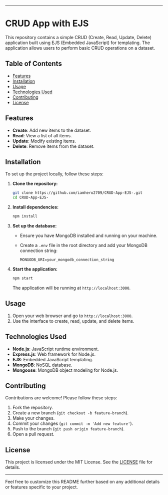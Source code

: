 
---

# CRUD App with EJS

This repository contains a simple CRUD (Create, Read, Update, Delete) application built using EJS (Embedded JavaScript) for templating. The application allows users to perform basic CRUD operations on a dataset.

## Table of Contents

- [Features](#features)
- [Installation](#installation)
- [Usage](#usage)
- [Technologies Used](#technologies-used)
- [Contributing](#contributing)
- [License](#license)

## Features

- **Create**: Add new items to the dataset.
- **Read**: View a list of all items.
- **Update**: Modify existing items.
- **Delete**: Remove items from the dataset.

## Installation

To set up the project locally, follow these steps:

1. **Clone the repository:**

    ```bash
    git clone https://github.com/iamhero2709/CRUD-App-EJS-.git
    cd CRUD-App-EJS-
    ```

2. **Install dependencies:**

    ```bash
    npm install
    ```

3. **Set up the database:**

    - Ensure you have MongoDB installed and running on your machine.
    - Create a `.env` file in the root directory and add your MongoDB connection string:

      ```env
      MONGODB_URI=your_mongodb_connection_string
      ```

4. **Start the application:**

    ```bash
    npm start
    ```

    The application will be running at `http://localhost:3000`.

## Usage

1. Open your web browser and go to `http://localhost:3000`.
2. Use the interface to create, read, update, and delete items.

## Technologies Used

- **Node.js**: JavaScript runtime environment.
- **Express.js**: Web framework for Node.js.
- **EJS**: Embedded JavaScript templating.
- **MongoDB**: NoSQL database.
- **Mongoose**: MongoDB object modeling for Node.js.

## Contributing

Contributions are welcome! Please follow these steps:

1. Fork the repository.
2. Create a new branch (`git checkout -b feature-branch`).
3. Make your changes.
4. Commit your changes (`git commit -m 'Add new feature'`).
5. Push to the branch (`git push origin feature-branch`).
6. Open a pull request.

## License

This project is licensed under the MIT License. See the [LICENSE](LICENSE) file for details.

---

Feel free to customize this README further based on any additional details or features specific to your project.
